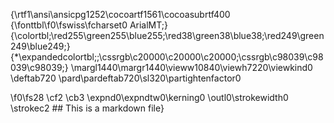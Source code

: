 {\rtf1\ansi\ansicpg1252\cocoartf1561\cocoasubrtf400
{\fonttbl\f0\fswiss\fcharset0 ArialMT;}
{\colortbl;\red255\green255\blue255;\red38\green38\blue38;\red249\green249\blue249;}
{\*\expandedcolortbl;;\cssrgb\c20000\c20000\c20000;\cssrgb\c98039\c98039\c98039;}
\margl1440\margr1440\vieww10840\viewh7220\viewkind0
\deftab720
\pard\pardeftab720\sl320\partightenfactor0

\f0\fs28 \cf2 \cb3 \expnd0\expndtw0\kerning0
\outl0\strokewidth0 \strokec2 ## This is a markdown file}